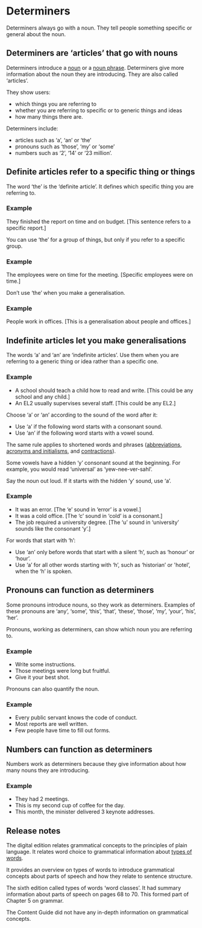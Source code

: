 Determiners
===========

Determiners always go with a noun. They tell people something specific or general about the noun.  

Determiners are ‘articles’ that go with nouns
---------------------------------------------

Determiners introduce a [noun](/node/122) or a [noun phrase](/node/144). Determiners give more information about the noun they are introducing. They are also called ‘articles’.

They show users:

*   which things you are referring to
*   whether you are referring to specific or to generic things and ideas
*   how many things there are.

Determiners include:

*   articles such as ‘a’, ‘an’ or ‘the’
*   pronouns such as ‘those’, ‘my’ or ‘some’
*   numbers such as ‘2’, ‘14’ or ‘23 million’.

Definite articles refer to a specific thing or things
-----------------------------------------------------

The word ‘the’ is the ‘definite article’. It defines which specific thing you are referring to.

### Example

They finished the report on time and on budget. \[This sentence refers to a specific report.\]

You can use ‘the’ for a group of things, but only if you refer to a specific group.

### Example

The employees were on time for the meeting. \[Specific employees were on time.\]

Don’t use ‘the’ when you make a generalisation.

### Example

People work in offices. \[This is a generalisation about people and offices.\]

Indefinite articles let you make generalisations
------------------------------------------------

The words ‘a’ and ‘an’ are ‘indefinite articles’. Use them when you are referring to a generic thing or idea rather than a specific one.

### Example

*   A school should teach a child how to read and write. \[This could be any school and any child.\]
*   An EL2 usually supervises several staff. \[This could be any EL2.\]

Choose ‘a’ or ‘an’ according to the sound of the word after it:

*   Use ‘a’ if the following word starts with a consonant sound.
*   Use ‘an’ if the following word starts with a vowel sound.

The same rule applies to shortened words and phrases ([abbreviations](/node/184), [acronyms and initialisms](/node/190), and [contractions](/node/191)).

Some vowels have a hidden ‘y’ consonant sound at the beginning. For example, you would read ‘universal’ as ‘yew-nee-ver-sahl’.

Say the noun out loud. If it starts with the hidden ‘y’ sound, use ‘a’.

### Example

*   It was an error. \[The ‘e’ sound in ‘error’ is a vowel.\]
*   It was a cold office. \[The ‘c’ sound in ‘cold’ is a consonant.\]
*   The job required a university degree. \[The ‘u’ sound in ‘university’ sounds like the consonant ‘y’.\]

For words that start with ‘h’:

*   Use ‘an’ only before words that start with a silent ‘h’, such as ‘honour’ or ‘hour’.
*   Use ‘a’ for all other words starting with ‘h’, such as ‘historian’ or 'hotel’, when the ‘h’ is spoken.

Pronouns can function as determiners
------------------------------------

Some pronouns introduce nouns, so they work as determiners. Examples of these pronouns are ‘any’, ‘some’, ‘this’, ‘that’, ‘these’, ‘those’, ‘my’, ‘your’, ‘his’, ‘her’.

Pronouns, working as determiners, can show which noun you are referring to.

### Example

*   Write some instructions.
*   Those meetings were long but fruitful.
*   Give it your best shot.

Pronouns can also quantify the noun.

### Example

*   Every public servant knows the code of conduct.
*   Most reports are well written.
*   Few people have time to fill out forms.

Numbers can function as determiners
-----------------------------------

Numbers work as determiners because they give information about how many nouns they are introducing.

### Example

*   They had 2 meetings.
*   This is my second cup of coffee for the day.
*   This month, the minister delivered 3 keynote addresses.

Release notes
-------------

The digital edition relates grammatical concepts to the principles of plain language. It relates word choice to grammatical information about [types of words](https://dtg.govcms.gov.au/node/203).

It provides an overview on types of words to introduce grammatical concepts about parts of speech and how they relate to sentence structure.

The sixth edition called types of words ‘word classes’. It had summary information about parts of speech on pages 68 to 70. This formed part of Chapter 5 on grammar.

The Content Guide did not have any in-depth information on grammatical concepts.